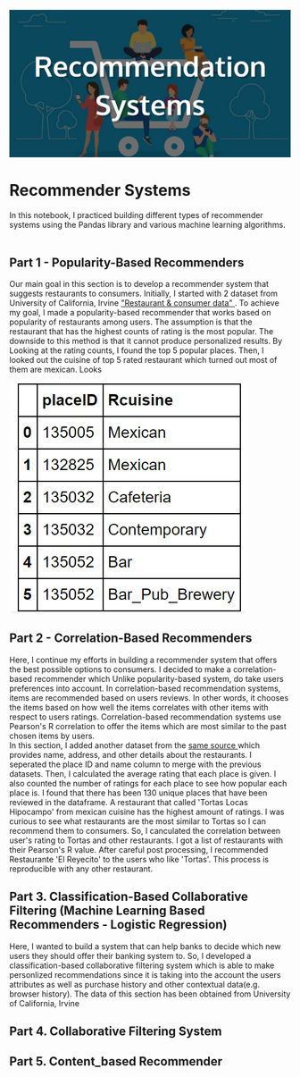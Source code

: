 <img src="https://github.com/nmshafie1993/RecommenderSystems/blob/master/Recommender%20system.jpeg" alt="RecommenderSystems"><br>
# Recommender Systems <br>
In this notebook, I practiced building different types of recommender systems using the Pandas library and various machine learning algorithms.<br>
<br>
## Part 1 - Popularity-Based Recommenders 
Our main goal in this section is to develop a recommender system that suggests restaurants to consumers. Initially, I started with 2 dataset from University of California, Irvine <a href="https://archive.ics.uci.edu/ml/datasets/Restaurant+%26+consumer+data"> "Restaurant & consumer data" </a>. To achieve my goal, I made a popularity-based recommender that works based on popularity of restaurants among users. The assumption is that the restaurant that has the highest counts of rating is the most popular. The downside to this method is that it cannot produce personalized results. By Looking at the rating counts, I found the top 5 popular places. Then, I looked out the cuisine of top 5 rated restaurant which turned out most of them are mexican. Looks <br>
 <br>
<img src="https://github.com/nmshafie1993/RecommenderSystems/blob/master/1.PNG" alt="table_1">
<br>
## Part 2 - Correlation-Based Recommenders
Here, I continue my efforts in building a recommender system that offers the best possible options to consumers. I decided to make a correlation-based recommender which Unlike popularity-based system, do take users preferences into account. In correlation-based recommendation systems, items are recommended based on users reviews. In other words, it chooses the items based on how well the items correlates with other items with respect to users ratings. Correlation-based recommendation systems use Pearson's R correlation to offer the items which are most similar to the past chosen items by users.<br>
In this section, I added another dataset from the <a href="https://archive.ics.uci.edu/ml/datasets/Restaurant+%26+consumer+data"> same source </a> which provides name, address, and other details about the restaurants. I seperated the place ID and name column to merge with the previous datasets. Then, I calculated the average rating that each place is given. I also counted the number of ratings for each place to see how popular each place is. I found that there has been 130 unique places that have been reviewed in the dataframe. A restaurant that called 'Tortas Locas Hipocampo' from mexican cuisine has the highest amount of ratings. I was curious to see what restaurants are the most similar to Tortas so I can recommend them to consumers. So, I canculated the correlation between user's rating to Tortas and other restaurants. I got a list of restaurants with their Pearson's R value. After careful post processing, I recommended Restaurante 'El Reyecito' to the users who like 'Tortas'. This process is reproducible with any other restaurant.<br>

## Part 3. Classification-Based Collaborative Filtering (Machine Learning Based Recommenders - Logistic Regression)
Here, I wanted to build a system that can help banks to decide which new users they should offer their banking system to. So, I developed a classification-based collaborative filtering system which is able to make personlized recommendations since it is taking into the account the users attributes as well as purchase history and other contextual data(e.g. browser history). The data of this section has been obtained from University of California, Irvine 

## Part 4. Collaborative Filtering System

## Part 5. Content_based Recommender


